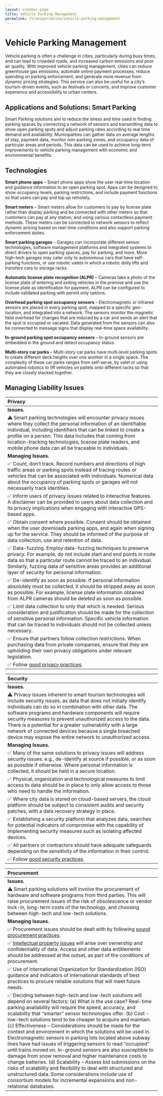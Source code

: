 ```yaml
---
layout: sidebar-page
title: Vehicle Parking Management
permalink: /transportation/vehicle-parking-management
---
```


# Vehicle Parking Management

Vehicle parking is often a challenge in cities, particularly during busy times, and can lead to crowded roads, and increased carbon emissions and poor air quality. With improved vehicle parking management, cities can reduce greenhouse gas emissions, automate online payment processes, reduce spending on parking enforcement, and generate more revenue from dynamic pricing strategies. This service can also be useful for a city’s tourism-driven events, such as festivals or concerts, and improve customer experience and accessibility to urban centers.

## Applications and Solutions: Smart Parking

Smart Parking solutions aim to reduce the stress and time used in finding parking spaces by connecting a network of sensors and transmitting data to show open parking spots and adjust parking rates according to real time demand and availability. Municipalities can gather data on average lengths of stay, payment data, monitor non-parking zones, and occupancy data of particular areas and periods. This data can be used to achieve long-term improvements to vehicle parking management with economic and environmental benefits.

## Technologies

**Smart phone apps** – Smart phone apps show the user real-time location and guidance information to an open parking spot. Apps can be designed to show occupancy levels, parking restrictions, and include payment functions so that users can pay and top up remotely.

**Smart meters** – Smart meters allow for customers to pay by license plate rather than display parking and be connected with other meters so that customers can pay at any station, and using various contactless payment methods. These meters can be connected to network sensors to reflect dynamic pricing based on real-time conditions and also support parking enforcement duties.

**Smart parking garages** – Garages can incorporate different sensor technologies, software management platforms and integrated systems to direct drivers to open parking spaces, pay for parking, and more. More high-tech garages may cater only to autonomous cars that have self-parking functions, or use robotic valets in which a robotic dolly lifts and transfers cars to storage racks.

**Automatic license plate recognition \(ALPR\)** – Cameras take a photo of the license plate of entering and exiting vehicles in the premise and use the license plate as identification for payment. ALPR can be configured to include validated parking with permit only options.

**Overhead parking spot occupancy sensors** – Electromagnetic or infrared sensors are placed in every parking spot, mapped to a specific geo-location, and integrated into a network. The sensors monitor the magnetic field overhead for changes that are induced by a car and sends an alert that the spot is occupied or vacated. Data generated from the sensors can also be connected to message signs that display real-time space availability.

**In-ground parking spot occupancy sensors** – In-ground sensors are embedded in the ground and detect occupancy status.

**Multi-story car parks** – Multi-story car parks have multi-level parking spots to create different deck heights over one another in a single space. The complexity of these car parks ranges from self-serve, by valet or using automated robotics to lift vehicles on pallets onto different racks so that they are closely stacked together.

## Managing Liability Issues

| Privacy |
| :--- |
| **Issues.** |
| ⚠ Smart parking technologies will encounter privacy issues where they collect the personal information of an identifiable individual, including identifiers that can be linked to create a profile on a person. This data includes that coming from location-tracking technologies, license plate readers, and mobile phone data can all be traceable to individuals. |
| **Managing Issues.** |
| ✅ Count, don’t track.  Record numbers and directions of high traffic areas or parking spots instead of tracing routes or vehicles that can be associated with individuals. Numerical data about the occupancy of parking spots or garages will not necessarily track identities. |
| ✅ Inform users of privacy issues related to interactive features. A disclaimer can be provided to users about data collection and its privacy implications when engaging with interactive GPS-based apps. |
| ✅ Obtain consent where possible. Consent should be obtained when the user downloads parking apps, and again when signing up for the service. They should be informed of the purpose of data collection, use and retention of data. |
| ✅ Data-fuzzing. Employ data-fuzzing techniques to preserve privacy. For example, do not include start and end points in route data so that a particular route cannot be traced to an individual. Similarly, fuzzing data of sensitive areas provides an additional layer of security for personal information. |
| ✅ De-identify as soon as possible.  If personal information absolutely must be collected, it should be stripped away as soon as possible. For example, license plate information obtained from ALPR cameras should be deleted as soon as possible. |
| ✅ Limit data collection to only that which is needed. Serious consideration and justification should be made for the collection of sensitive personal information. Specific vehicle information that can be traced to individuals should not be collected unless necessary. |
| ✅ Ensure that partners follow collection restrictions. When purchasing data from private companies, ensure that they are upholding their own privacy obligations under relevant legislation. |
| ✅ Follow [good privacy practices](https://cippic-ca.github.io/SmartCityToolkit/privacy.html). |

| Security |
| :--- |
| **Issues.** |
| ⚠ Privacy issues inherent to smart tourism technologies will include security issues, as data that does not initially identify individuals can do so in combination with other data. The software programs and hardware components will require security measures to prevent unauthorized access to the data. There is a potential for a greater vulnerability with a large network of connected devices because a single breached device may expose the entire network to unauthorized access. |
| **Managing Issues.** |
| ✅ Many of the same solutions to privacy issues will address security issues:  e.g., de-identify at source if possible, or as soon as possible if otherwise.  Where personal information is collected, it should be held in a secure location. |
| ✅ Physical, organization and technological measures to limit access to data should be in place to only allow access to those who need to handle the information. |
| ✅ Where city data is stored on cloud-based servers, the cloud platform should be subject to consistent audits and security patches, with a data recovery strategy in place. |
| ✅ Establishing a security platform that analyzes data, searches for potential indicators of compromise with the capability of implementing security measures such as isolating affected devices. |
| ✅ All partners or contractors should have adequate safeguards depending on the sensitivity of the information in their control. |
| ✅ Follow [good security practices](https://cippic-ca.github.io/SmartCityToolkit/security.html). |

| Procurement |
| :--- |
| **Issues.** |
| ⚠ Smart parking solutions will involve the procurement of hardware and software programs from third parties. This will raise procurement issues of the risk of obsolescence or vendor lock-in, long-term costs of the technology, and choosing between high-tech and low-tech solutions. |
| **Managing Issues.** |
| ✅ Procurement issues should be dealt with by following [sound procurement practices](https://cippic-ca.github.io/SmartCityToolkit/procurement.html). |
| ✅  [Intellectual property issues](https://cippic-ca.github.io/SmartCityToolkit/intellectual-property.html) will arise over ownership and confidentiality of data.  Access and other data entitlements should be addressed at the outset, as part of the conditions of procurement. |
| ✅ Use of International Organization for Standardization \(ISO\) guidance and indicators of international standards of best practices to procure reliable solutions that will meet future needs. |
| ✅ Deciding between high-tech and low-tech solutions will depend on several factors: \(a\) What is the use case? Real-time parking availability will require the speed, accuracy, and scalability that “smarter” sensor technologies offer. \(b\) Cost - low-tech solutions tend to be cheaper to acquire and maintain. \(c\) Effectiveness – Considerations should be made for the context and environment in which the solutions will be used in. Electromagnetic sensors in parking lots located above subway lines have had issues of triggering sensors to read “occupied” until trains moved on. In-ground sensors are also susceptible to damage from snow removal and higher maintenance costs to change batteries. \(d\) Scalability – Assess bid submissions on the risks of scalability and flexibility to deal with structured and unstructured data. Some considerations include use of consortium models for incremental expansions and non-relational databases. |

